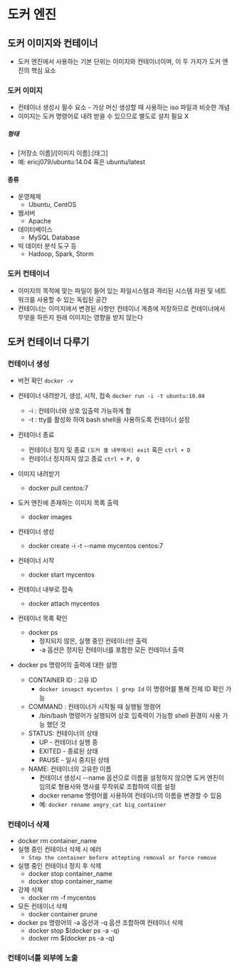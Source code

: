 # 도커 엔진

## 도커 이미지와 컨테이너

- 도커 엔진에서 사용하는 기본 단위는 이미지와 컨테이너이며, 이 두 가지가 도커 엔진의 핵심 요소



### 도커 이미지

- 컨테이너 생성시 필수 요소 - 가상 머신 생성할 때 사용하는 iso 파일과 비슷한 개념
- 이미지는 도커 명령어로 내려 받을 수 있으므로 별도로 설치 필요 X



##### 형태

- \[저장소 이름]/\[이미지 이름]:\[태그]
- 예: ericj079/ubuntu:14.04 혹은 ubuntu/latest

#### 종류

- 운영체제
  - Ubuntu, CentOS
- 웹서버
  - Apache
- 데이터베이스
  - MySQL Database
- 빅 데이터 분석 도구 등
  - Hadoop, Spark, Storm

### 도커 컨테이너

- 이미지의 목적에 맞는 파일이 들어 있는 파일시스템과 격리된 시스템 자원 및 네트워크를 사용할 수 있는 독립된 공간
- 컨테이너는 이미지에서 변경된 사항만 컨테이너 계층에 저장하므로 컨테이너에서 무엇을 하든지 원래 이미지는 영향을 받지 않는다



## 도커 컨테이너 다루기

### 컨테이너 생성

- 버전 확인 `docker -v`

- 컨테이너 내려받기, 생성, 시작, 접속 `docker run -i -t ubuntu:10.04`
  - -i : 컨테이너와 상호 입출력 가능하게 함
  - -t : tty를 활성화 하여 bash shell을 사용하도록 컨테이너 설정
- 컨테이너 종료
  - 컨테이너 정지 및 종료 `(도커 셸 내부에서) exit` 혹은 `ctrl + D`
  - 컨테이너 정지하지 않고 종료 `ctrl + P, Q`
- 이미지 내려받기
  - docker pull centos:7
- 도커 엔진에 존재하는 이미지 목록 출력
  - docker images
- 컨테이너 생성
  - docker create -i -t --name mycentos centos:7
- 컨테이너 시작
  - docker start mycentos
- 컨테이너 내부로 접속
  - docker attach mycentos
- 컨테이너 목록 확인
  - docker ps
    - 정지되지 않은, 실행 중인 컨테이너만 출력
    - -a 옵션은 정지된 컨테이너를 포함한 모든 컨테이너 출력
- docker ps 명령어의 출력에 대한 설명
  - CONTAINER ID : 고유 ID 
    -  `docker insepct mycentos | grep Id`  이 명령어를 통해 전체 ID 확인 가능
  - COMMAND : 컨테이너가 시작될 때 실행될 명령어
    - /bin/bash 명령어가 실행되어 상호 입축력이 가능항 shell 환경이 사용 가능 했던 것
  - STATUS: 컨테이너의 상태
    - UP - 컨테이너 실행 중
    - EXITED - 종료된 상태
    - PAUSE - 일시 중지된 상태
  - NAME: 컨테이너의 고유한 이름
    - 컨테이너 생성시 --name 옵션으로 이름을 설정하지 않으면 도커 엔진이 임의로 형용사와 명사를 무작위로 조합하여 이름 설정
    - docker rename 명령어를 사용하여 컨테이너의 이름을 변경할 수 있음
    - 예: `docker rename angry_cat big_container`

### 컨테이너 삭제

- docker rm container_name
- 실행 중인 컨테이너 삭제 시 에러
  - `Stop the container before attepting removal or force remove`
- 실행 중인 컨테이너 정지 후 삭제
  - docker stop container_name
  - docker stop container_name
- 강제 삭제
  - docker rm -f mycentos
- 모든 컨테이너 삭제
  - docker container prune
- docker ps 명령어의 -a 옵션과 -q 옵션 조합하여 컨테이너 삭제
  - docker stop $(docker ps -a -q)
  - docker rm $(docker ps -a -q)

### 컨테이너를 외부에 노출